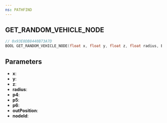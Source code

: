 ```yaml
---
ns: PATHFIND
---
```

## GET_RANDOM_VEHICLE_NODE

```c
// 0x93E0DB8440B73A7D
BOOL GET_RANDOM_VEHICLE_NODE(float x, float y, float z, float radius, BOOL p4, BOOL p5, BOOL p6, Vector3* outPosition, int* nodeId);
```

## Parameters
* **x**:
* **y**:
* **z**:
* **radius**:
* **p4**:
* **p5**:
* **p6**:
* **outPosition**:
* **nodeId**:
